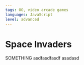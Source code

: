 ```yaml
---
tags: OO, video arcade games
languages: JavaScript
level: advanced
---
```


# Space Invaders
 

SOMETHING
asdfasdfasdf
asadasd

